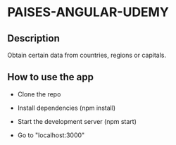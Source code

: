 # PAISES-ANGULAR-UDEMY

## Description

Obtain certain data from countries, regions or capitals.


## How to use the app

- Clone the repo

- Install dependencies (npm install)

- Start the development server (npm start)

- Go to "localhost:3000"

